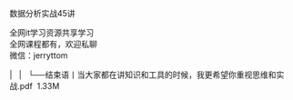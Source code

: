 数据分析实战45讲  

全网it学习资源共享学习<br>全网课程都有，欢迎私聊<br>微信：jerryttom<br>

| &nbsp;&nbsp;| &nbsp;&nbsp;└──结束语丨当大家都在讲知识和工具的时候，我更希望你重视思维和实战.pdf &nbsp;1.33M